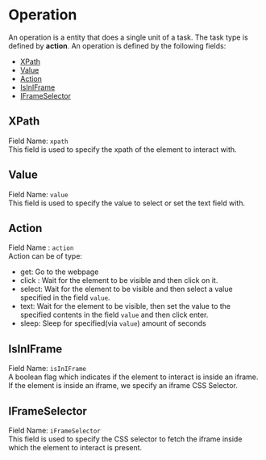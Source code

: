 # Operation
An operation is a entity that does a single unit of a task. The task type is defined by <b>action</b>.
An operation is defined by the following fields:

- [XPath](./operation.md#xpath)
- [Value](./operation.md#value)
- [Action](./operation.md#action)
- [IsInIFrame](./operation.md#isiniframe)
- [IFrameSelector](./operation.md#iframeselector)

## XPath
Field Name: `xpath`<br/>
This field is used to specify the xpath of the element to interact with.

## Value
Field Name: `value` <br/>
This field is used to specify the value to select or set the text field with.

## Action
Field Name : `action`<br/>
Action can be of type:

- get: Go to the webpage
- click : Wait for the element to be visible and then click on it.
- select: Wait for the element to be visible and then select a value specified in the field `value`.
- text: Wait for the element to be visible, then set the value to the specified contents in the field `value` 
and then click enter.
- sleep: Sleep for specified(via `value`) amount of seconds


## IsInIFrame
Field Name: `isInIFrame`<br/>
A boolean flag which indicates if the element to interact is inside an iframe.<br/>
If the element is inside an iframe, we specify an iframe CSS Selector.

## IFrameSelector
Field Name: `iFrameSelector` <br/>
This field is used to specify the CSS selector to fetch the iframe inside which the element to interact is present. 